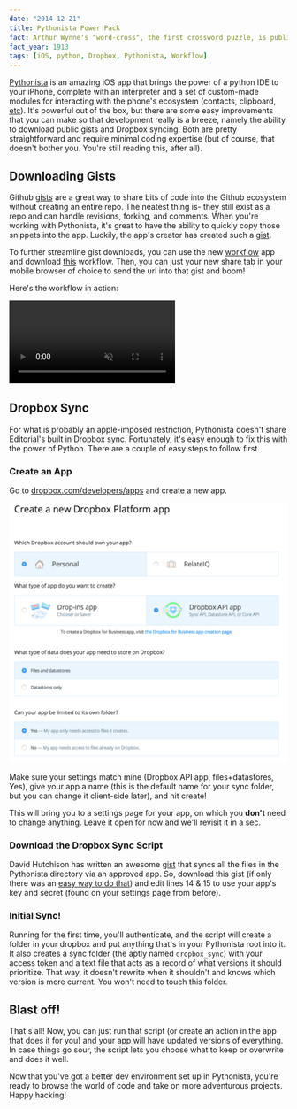 ```yaml
---
date: "2014-12-21"
title: Pythonista Power Pack
fact: Arthur Wynne's "word-cross", the first crossword puzzle, is published in the New York World.
fact_year: 1913
tags: [iOS, python, Dropbox, Pythonista, Workflow]
---
```


[Pythonista](http://omz-software.com/pythonista/) is an amazing iOS app that brings the power of a python IDE to your iPhone, complete with an interpreter and a set of custom-made modules for interacting with the phone's ecosystem (contacts, clipboard, [etc](http://omz-software.com/pythonista/docs/ios/)). It's powerful out of the box, but there are some easy improvements that you can make so that development really is a breeze, namely the ability to download public gists and Dropbox syncing. Both are pretty straightforward and require minimal coding expertise (but of course, that doesn't bother you. You're still reading this, after all).

## Downloading Gists <a name="workflow"></a>

Github [gists](https://gist.github.com/) are a great way to share bits of code into the Github ecosystem without creating an entire repo. The neatest thing is- they still exist as a repo and can handle revisions, forking, and comments. When you're working with Pythonista, it's great to have the ability to quickly copy those snippets into the app. Luckily, the app's creator has created such a [gist](https://gist.github.com/omz/b0644f5ed1d94bd32805).

To further streamline gist downloads, you can use the new [workflow](https://workflow.is/) app and download [this](https://workflow.is/workflows/59bb35df6c074edea6e9e92abd7e1444) workflow. Then, you can just your new share tab in your mobile browser of choice to send the url into that gist and boom!

Here's the workflow in action:

<video autoplay muted loop>
  <source src="./images/UnluckyMisguidedHalcyon.webm" type="video/webm" />
</video>

## Dropbox Sync

For what is probably an apple-imposed restriction, Pythonista doesn't share Editorial's built in Dropbox sync. Fortunately, it's easy enough to fix this with the power of Python. There are a couple of easy steps to follow first.

### Create an App

Go to [dropbox.com/developers/apps](https://www.dropbox.com/developers/apps) and create a new app.

![dropbox app](./images/dropbox-apps.png)

Make sure your settings match mine (Dropbox API app, files+datastores, Yes), give your app a name (this is the default name for your sync folder, but you can change it client-side later), and hit create!

This will bring you to a settings page for your app, on which you **don't** need to change anything. Leave it open for now and we'll revisit it in a sec.

### Download the Dropbox Sync Script

David Hutchison has written an awesome [gist](https://gist.github.com/dhutchison/b527e2a9e855437539c9) that syncs all the files in the Pythonista directory via an approved app. So, download this gist (if only there was an [easy way to do that](#workflow)) and edit lines 14 & 15 to use your app's key and secret (found on your settings page from before).

### Initial Sync!

Running for the first time, you'll authenticate, and the script will create a folder in your dropbox and put anything that's in your Pythonista root into it. It also creates a sync folder (the aptly named `dropbox_sync`) with your access token and a text file that acts as a record of what versions it should prioritize. That way, it doesn't rewrite when it shouldn't and knows which version is more current. You won't need to touch this folder.

## Blast off!

That's all! Now, you can just run that script (or create an action in the app that does it for you) and your app will have updated versions of everything. In case things go sour, the script lets you choose what to keep or overwrite and does it well.

Now that you've got a better dev environment set up in Pythonista, you're ready to browse the world of code and take on more adventurous projects. Happy hacking!
